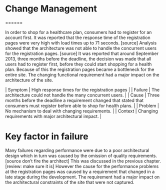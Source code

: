 # Change Management
======

In order to shop for a healthcare plan, consumers had to register for an account first. 
It was reported that the response time of the registration pages were very high with load times up to 71 seconds. [source]
Analysis showed that the architecture was not able to handle the concurrent users for the registration pages. 
[source] It was reported that around September 2013, three months before the deadline,
the decision was made that all users had to register first, before they could start shopping for a health plan. 
Because of this the registration pages became a bottleneck for the entire site. 
The changing functional requirement had a major impact on the architecture of the site.

| Symptom | High response times for the registration pages |
| Failure | The architecture could not handle the many concurrent users. |
| Cause   | Three months before the deadline a requirement changed that stated that consumers must register before able to shop for health plans. |
| Problem | No mechanism to deal with changing requirements. |
| Context | Changing requirements with major architectural impact. |

# Key factor in failure

Many failures regarding performance were due to a poor architectural design which in turn was caused by the omission
of quality requirements. [source don’t fire the architect] This was discussed in the previous chapter. 
[review: make sure it is] However the cause for the performance problems at the registration pages was caused 
by a requirement that changed in a late stage during the development. The requirement had a major impact on the 
architectural constraints of the site that were not captured. 


